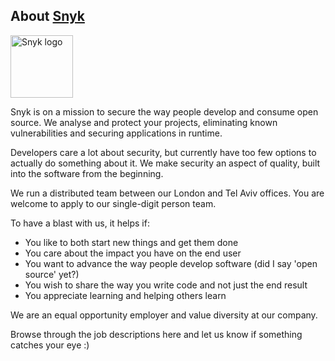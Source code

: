 ## About [Snyk](https://snyk.io)

<img src="https://snyk.io/images/snyk-dog.png" width="100" alt="Snyk logo" />

Snyk is on a mission to secure the way people develop and consume open source. We analyse and protect your projects, eliminating known vulnerabilities and securing applications in runtime.

Developers care a lot about security, but currently have too few options to actually do something about it. We make security an aspect of quality, built into the software from the beginning.

We run a distributed team between our London and Tel Aviv offices. You are welcome to apply to our single-digit person team. 

To have a blast with us, it helps if:
* You like to both start new things and get them done
* You care about the impact you have on the end user
* You want to advance the way people develop software (did I say 'open source' yet?)
* You wish to share the way you write code and not just the end result
* You appreciate learning and helping others learn

We are an equal opportunity employer and value diversity at our company.

Browse through the job descriptions here and let us know if something catches your eye :)
